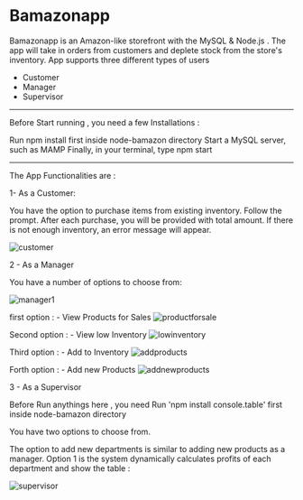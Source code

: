 # Bamazonapp
Bamazonapp is an Amazon-like storefront with the MySQL &amp; Node.js . The app will take in orders from customers and deplete stock from the store's inventory. 
App supports three different types of users

- Customer
- Manager
- Supervisor

---------
Before Start running , you need a few Installations :

Run npm install first inside node-bamazon directory
Start a MySQL server, such as MAMP
Finally, in your terminal, type npm start

--------
The App Functionalities are : 

1- As a Customer:

You have the option to purchase items from existing inventory. 
Follow the prompt. After each purchase, you will be provided with total amount. If there is not enough inventory, an error message will appear. 

![customer](https://user-images.githubusercontent.com/37123136/44159562-a9c56c00-a06c-11e8-828f-74373db013ea.jpg)

2 - As a Manager 

You have a number of options to choose from:

![manager1](https://user-images.githubusercontent.com/37123136/44159941-b9918000-a06d-11e8-8032-4c25b2a6d088.jpg)


 first option : - View Products for Sales 
 ![productforsale](https://user-images.githubusercontent.com/37123136/44160084-2573e880-a06e-11e8-97ec-a9602ca60ffd.jpg)


 Second option : - View low Inventory
 ![lowinventory](https://user-images.githubusercontent.com/37123136/44160341-fc078c80-a06e-11e8-81b8-44360b71cbb3.jpg)
 
 
 Third option : - Add to Inventory
 ![addproducts](https://user-images.githubusercontent.com/37123136/44160487-65879b00-a06f-11e8-9f7f-41758ecd3931.jpg)
 
 Forth option : - Add new Products
 ![addnewproducts](https://user-images.githubusercontent.com/37123136/44160655-e8105a80-a06f-11e8-95ef-ab591b6c20af.jpg)
 
 3 - As a Supervisor 
 
   Before Run anythings here , you need Run 'npm install console.table' first inside node-bamazon directory 
   
 You have two options to choose from. 

The option to add new departments is similar to adding new products as a manager. 
Option 1 is the system dynamically calculates profits of each department and show the table :

![supervisor](https://user-images.githubusercontent.com/37123136/44161017-fc088c00-a070-11e8-93f3-d2fb9b1cf833.jpg)
